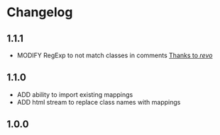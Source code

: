 # Changelog

## 1.1.1

  - MODIFY RegExp to not match classes in comments [Thanks to *revo*](https://stackoverflow.com/a/48962872/5133130)

## 1.1.0

  - ADD ability to import existing mappings
  - ADD html stream to replace class names with mappings

## 1.0.0
